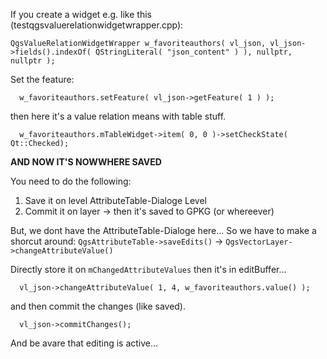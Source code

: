 If you create a widget e.g. like this (testqgsvaluerelationwidgetwrapper.cpp):
```
QgsValueRelationWidgetWrapper w_favoriteauthors( vl_json, vl_json->fields().indexOf( QStringLiteral( "json_content" ) ), nullptr, nullptr );

```
Set the feature:
```
  w_favoriteauthors.setFeature( vl_json->getFeature( 1 ) );
```
then here it's a value relation means with table stuff. 
```
  w_favoriteauthors.mTableWidget->item( 0, 0 )->setCheckState( Qt::Checked);

```
**AND NOW IT'S NOWWHERE SAVED**

You need to do the following:

1. Save it on level AttributeTable-Dialoge Level
2. Commit it on layer -> then it's saved to GPKG (or whereever)

But, we dont have the AttributeTable-Dialoge here... So we have to make a shorcut around:
`QgsAttributeTable->saveEdits()` -> `QgsVectorLayer->changeAttributeValue()`

Directly store it on `mChangedAttributeValues` then it's in editBuffer...
```
  vl_json->changeAttributeValue( 1, 4, w_favoriteauthors.value() );
```
and then commit the changes (like saved).
```
  vl_json->commitChanges();
```

And be avare that editing is active...
